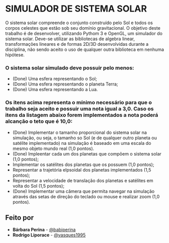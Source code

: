 # SIMULADOR DE SISTEMA SOLAR

O sistema solar compreende o conjunto construído pelo Sol e todos os corpos celestes que estão sob seu domínio gravitacional. O objetivo deste trabalho é de desenvolver, utilizando Pythom 3 e OpenGL, um simulador do sistema solar. Deve-se utilizar as bibliotecas de algebra linear, transformações lineares e de formas 2D/3D desenvolvidas durante a disciplina, não sendo aceito o uso de qualquer outra biblioteca em nenhuma hipótese.

### O sistema solar simulado deve possuir pelo menos:

* (Done) Uma esfera representando o Sol;
* (Done) Uma esfera representando o planeta Terra;
* (Done) Uma esfera representando a Lua.

### Os itens acima representa o mínimo necessário para que o trabalho seja aceito e possuir uma nota igual a 3,0. Caso os itens da listagem abaixo forem implementados a nota poderá alcanção o teto que é 10,0:
* (Done) Implementar o tamanho proporcional do sistema solar na simulação, ou seja, o tamanho so Sol (e de qualquer outro planeta ou satélite implementado) na simulação é baseado em uma escala do mesmo objeto mundo real (1,0 pontos).
* (Done) Impleentar cada um dos planetas que compõem o sistema solar (1,0 pontos);
* Implementar os satélites dos planetas que os possuem (1,0 pontos);
* Representar a trajetória elpsoidal dos planetas implementados (1,5 pontos);
* Representar a velocidade de translação dos planetas e satélites em volta do Sol (1,5 pontos);
* (Done) Implementar uma câmera que permita navegar na simulação através das setas de direção do teclado ou mouse e realizar zoom (1,0 pontos).

## Feito por

* **Bárbara Perina** - [@babiperina](https://github.com/babiperina)
* **Rodrigo Liporace** - [@vasques1995](https://github.com/vasques1995)

